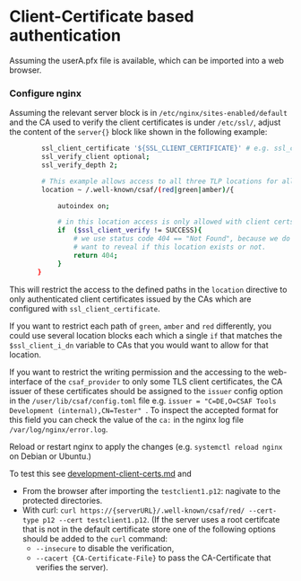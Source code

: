 # Client-Certificate based authentication

Assuming the userA.pfx file is available, which can be imported into
a web browser.

### Configure nginx
Assuming the relevant server block is in `/etc/nginx/sites-enabled/default` and the CA used to verify the client certificates is under `/etc/ssl/`,
adjust the content of the `server{}` block like shown in the following example:
<!-- MARKDOWN-AUTO-DOCS:START (CODE:src=../docs/scripts/TLSClientConfigsForITest.sh&lines=25-40) -->
<!-- The below code snippet is automatically added from ../docs/scripts/TLSClientConfigsForITest.sh -->
```sh
        ssl_client_certificate '${SSL_CLIENT_CERTIFICATE}' # e.g. ssl_client_certificate /etc/ssl/rootca-cert.pem;
        ssl_verify_client optional;
        ssl_verify_depth 2;

        # This example allows access to all three TLP locations for all certs.
        location ~ /.well-known/csaf/(red|green|amber)/{

            autoindex on;

            # in this location access is only allowed with client certs
            if  ($ssl_client_verify != SUCCESS){
                # we use status code 404 == "Not Found", because we do not
                # want to reveal if this location exists or not.
                return 404;
            }
       }
```
<!-- MARKDOWN-AUTO-DOCS:END -->

This will restrict the access to the defined paths in the ```location```
directive to only authenticated client certificates issued by the CAs
which are configured with `ssl_client_certificate`.

If you want to restrict each path of `green`, `amber` and `red`
differently, you could use several location blocks
each which a single `if` that matches the `$ssl_client_i_dn` variable
to CAs that you would want to allow for that location.

If you want to restrict the writing permission and the accessing to the web-interface of the `csaf_provider` to only some TLS client certificates, the CA issuer of these certificates should be assigned to the `issuer` config option in the `/user/lib/csaf/config.toml` file e.g. `issuer = "C=DE,O=CSAF Tools Development (internal),CN=Tester" `.
To inspect the accepted format for this field you can check the value of the `ca:` in the nginx log file `/var/log/nginx/error.log`.

Reload or restart nginx to apply the changes (e.g. `systemctl reload nginx`
on Debian or Ubuntu.)

To test this see [development-client-certs.md](development-client-certs.md) and
* From the browser after importing the `testclient1.p12`:
nagivate to the protected directories.
* With curl: `curl https://{serverURL}/.well-known/csaf/red/ --cert-type p12 --cert testclient1.p12`.
(If the server uses a root certifcate that is not in the default certificate store one of the following options should be added to the `curl` command:
    * `--insecure` to disable the verification,
    * `--cacert {CA-Certificate-File}` to pass the CA-Certificate that verifies the server).
